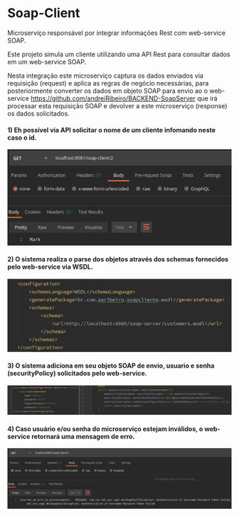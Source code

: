 # Soap-Client
Microserviço responsável por integrar informações Rest com web-service SOAP.

Este projeto simula um cliente utilizando uma API Rest para consultar dados em um web-service SOAP.

Nesta integração este microserviço captura os dados enviados via requisição (request) e aplica as regras de negócio necessárias, para posteriormente converter os dados em objeto SOAP para envio ao o web-service https://github.com/andreiRibeiro/BACKEND-SoapServer que irá processar esta requisição SOAP e devolver a este microserviço (response) os dados solicitados.

#### 1) Eh possível via API solicitar o nome de um cliente infomando neste caso o id.

![](src/imagens/soapClientConsulta.png)

#### 2) O sistema realiza o parse dos objetos através dos schemas fornecidos pelo web-service via WSDL.

![](src/imagens/soapClientWsdl.png)

#### 3) O sistema adiciona em seu objeto SOAP de envio, usuario e senha (securityPolicy) solicitados pelo web-service.

![](src/imagens/soapClientSecurity.png)

#### 4) Caso usuário e/ou senha do microserviço estejam inválidos, o web-service retornará uma mensagem de erro.

![](src/imagens/soapClientPasswd.png)


